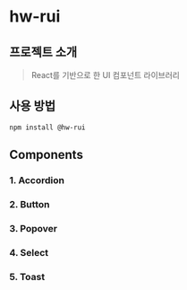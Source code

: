 # hw-rui

## 프로젝트 소개

> React를 기반으로 한 UI 컴포넌트 라이브러리

## 사용 방법

```
npm install @hw-rui
```

## Components

### 1. Accordion

### 2. Button

### 3. Popover

### 4. Select

### 5. Toast
